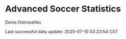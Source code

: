 # Advanced Soccer Statistics
Denis Ostroushko

<!-- gfm -->

Last successful data update: 2025-07-10 03:23:54 CST
